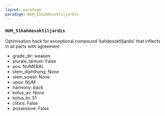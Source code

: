 ```yaml
---
layout: paradigm
paradigm: NUM_51kahdesoktiljardis
---
```

### ` NUM_51kahdesoktiljardis `

Optimisation hack for exceptional compound ’kahdesoktiljardis’ that inflects in all parts with agreement
* grade_dir: weaken
* plurale_tantum: False
* pos: NUMERAL
* stem_diphthong: None
* stem_vowel: None
* upos: NUM
* harmony: back
* kotus_av: None
* kotus_tn: 51
* clitics: False
* possessive: False
